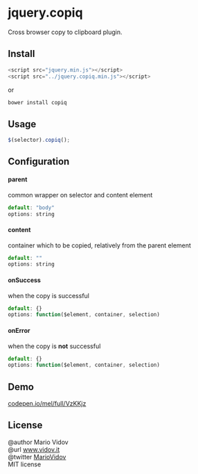 # jquery.copiq
Cross browser copy to clipboard plugin.
## Install
```javascript
<script src="jquery.min.js"></script>
<script src="../jquery.copiq.min.js"></script>
```
or 
```javascript
bower install copiq
```
## Usage
```javascript
$(selector).copiq();
```
## Configuration
#### parent
common wrapper on selector and content element 
```javascript
default: "body"
options: string
```
#### content
container which to be copied, relatively from the parent element
```javascript
default: ""
options: string
```
#### onSuccess
when the copy is successful
```javascript
default: {}
options: function($element, container, selection)
```
#### onError
when the copy is **not** successful
```javascript
default: {}
options: function($element, container, selection)
```
## Demo
<a href="http://codepen.io/mel/full/VzKKjz" target="_blank">codepen.io/mel/full/VzKKjz</a>
## License
@author Mario Vidov <br />
@url <a href="http://vidov.it" target="_blank">www.vidov.it</a> <br />
@twitter  <a href="http://twitter.com/MarioVidov" target="_blank">MarioVidov</a> <br />
MIT license
